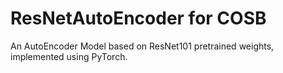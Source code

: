 # ResNetAutoEncoder for COSB

An AutoEncoder Model based on ResNet101 pretrained weights, implemented using PyTorch.

